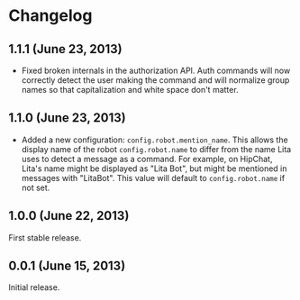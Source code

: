# Changelog

## 1.1.1 (June 23, 2013)

* Fixed broken internals in the authorization API. Auth commands will now correctly detect the user making the command and will normalize group names so that capitalization and white space don't matter.

## 1.1.0 (June 23, 2013)

* Added a new configuration: `config.robot.mention_name`. This allows the display name of the robot `config.robot.name` to differ from the name Lita uses to detect a message as a command. For example, on HipChat, Lita's name might be displayed as "Lita Bot", but might be mentioned in messages with "LitaBot". This value will default to `config.robot.name` if not set.

## 1.0.0 (June 22, 2013)

First stable release.

## 0.0.1 (June 15, 2013)

Initial release.
